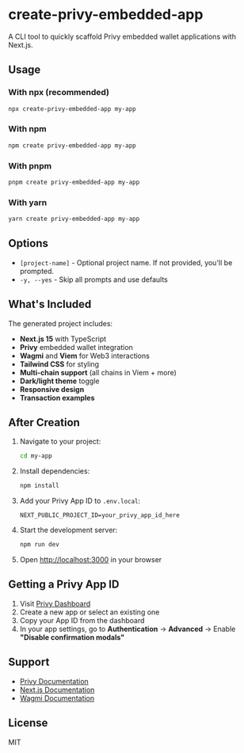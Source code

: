 # create-privy-embedded-app

A CLI tool to quickly scaffold Privy embedded wallet applications with Next.js.

## Usage

### With npx (recommended)
```bash
npx create-privy-embedded-app my-app
```

### With npm
```bash
npm create privy-embedded-app my-app
```

### With pnpm
```bash
pnpm create privy-embedded-app my-app
```

### With yarn
```bash
yarn create privy-embedded-app my-app
```

## Options

- `[project-name]` - Optional project name. If not provided, you'll be prompted.
- `-y, --yes` - Skip all prompts and use defaults

## What's Included

The generated project includes:

- **Next.js 15** with TypeScript
- **Privy** embedded wallet integration
- **Wagmi** and **Viem** for Web3 interactions
- **Tailwind CSS** for styling
- **Multi-chain support** (all chains in Viem + more)
- **Dark/light theme** toggle
- **Responsive design**
- **Transaction examples**

## After Creation

1. Navigate to your project:
   ```bash
   cd my-app
   ```

2. Install dependencies:
   ```bash
   npm install
   ```

3. Add your Privy App ID to `.env.local`:
   ```env
   NEXT_PUBLIC_PROJECT_ID=your_privy_app_id_here
   ```

4. Start the development server:
   ```bash
   npm run dev
   ```

5. Open [http://localhost:3000](http://localhost:3000) in your browser

## Getting a Privy App ID

1. Visit [Privy Dashboard](https://dashboard.privy.io)
2. Create a new app or select an existing one
3. Copy your App ID from the dashboard
4. In your app settings, go to **Authentication** → **Advanced** → Enable **"Disable confirmation modals"**

## Support

- [Privy Documentation](https://docs.privy.io/)
- [Next.js Documentation](https://nextjs.org/docs)
- [Wagmi Documentation](https://wagmi.sh/)

## License

MIT